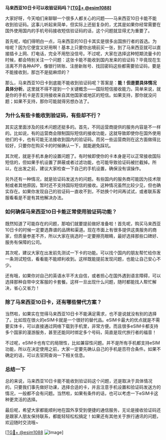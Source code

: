 **马来西亚10日卡可以收验证码吗？[[TG💪+ @esim1088](https://t.me/s/esim1088)]**

大家好呀，今天咱们来聊聊一个很多人都关心的问题——马来西亚10日卡能不能收到验证码。这事儿听起来简单，但实际上还挺复杂的，尤其是如果你经常需要在国外使用国内的手机号码接收短信验证码的话，这个问题就显得尤为重要了。

首先呢，咱们得明白一点，马来西亚的10日卡其实是很多出国旅行者的首选。为啥呢？因为它便宜又好用啊！基本上只要你出境前买一张，到了马来西亚就可以直接插卡上网、打电话，完全不用愁没信号。不过呢，大家在选择这种短期流量卡的时候，都会特别关注一个问题：这张卡能不能收到国内发来的验证码？毕竟现在生活离不开各种APP，像银行转账、注册新账号、找回密码这些都需要验证码，要是不能接收到，那岂不是挺麻烦的？

那么，马来西亚10日卡到底能不能收到验证码呢？答案是：**能！但是要具体情况具体分析**。这里就不得不提到一个关键概念——国际短信接收能力。简单来说，就是你的手机卡是否支持接收来自其他国家或地区的短信。如果支持，那你就没问题；如果不支持，那你可能就得另想办法了。

### **为什么有些卡能收到验证码，有些却不行？**

其实这里面涉及的技术问题还挺多的。首先，不同运营商提供的服务内容是不一样的。比如说，有的运营商会限制国际短信的接收功能，这就导致即使你在国外使用他们的卡，也有可能无法接收到国内的验证码。而另一些运营商则在这方面做得比较好，只要你在购买卡的时候确认一下，就能避免踩坑。

其次呢，就是手机本身的设置问题了。有时候即使你的卡本身是可以正常接收国际短信的，但如果手机设置了屏蔽或者过滤功能，也可能导致验证码被拦截掉。所以，在出发之前，建议大家检查一下自己的手机设置，确保没有误操作。

另外还有一种情况，就是验证码发送方的问题。有些国内的服务商可能因为技术限制或者其他原因，暂时还不支持国际短信的接收。这种情况虽然比较少见，但也确实存在。如果你发现自己的验证码一直收不到，不妨换个时间再试试，或者联系客服看看是不是有其他解决办法。

### **如何确保马来西亚10日卡能正常使用验证码功能？**

既然知道了可能存在的问题，那咱们就要提前做好准备啦！首先呢，购买马来西亚10日卡的时候一定要选靠谱的品牌和渠道。现在市面上有很多提供这类服务的商家，但质量参差不齐，所以大家在挑选时一定要擦亮眼睛，最好选择那些口碑好、服务有保障的公司。

其次呢，建议大家在出发前先测试一下卡的功能。可以找个国内的朋友帮忙给你发一条测试短信，看看能不能顺利收到。这样既能提前发现问题，也能让自己安心不少。

还有哦，如果你对自己的英语水平不太自信，或者担心在国外遇到语言障碍，可以选择那种自带中文客服的卡套餐。这样一旦出现什么问题，随时都能找人帮忙解决，省心又省力！

### **除了马来西亚10日卡，还有哪些替代方案？**

当然啦，如果实在觉得马来西亚10日卡不能满足需求，也不是说就没有别的选择了。比如现在很火的eSIM卡就是一个很好的替代品。eSIM卡最大的优点就是不需要实体卡，可以直接通过网络下载到手机里，非常方便。而且很多eSIM卡都支持多个国家的漫游服务，甚至还能同时绑定多个号码，简直是现代旅行者的福音！

不过呢，eSIM卡也有它的局限性，比如兼容性问题。并不是所有手机都支持eSIM功能，所以在决定使用之前，大家一定要先确认自己的手机是否符合条件。如果不确定的话，可以去官网查询一下相关信息。

### **总结一下**

总的来说，马来西亚10日卡能不能收到验证码这个问题，还是取决于具体情况的。只要我们事先做好功课，选择合适的卡，并且注意手机设置和验证码发送方的情况，一般都不会有问题。当然啦，如果有条件的话，也可以考虑一下eSIM卡这种更灵活的选择。

最后呢，希望大家都能顺利地在国外享受到便捷的通信服务，无论是接收验证码还是跟家人朋友保持联系，都能轻轻松松搞定！如果还有其他关于旅行通讯的问题，欢迎随时交流哦~ 

[[TG💪+ @esim1088](https://t.me/s/esim1088) ![Image](https://i.postimg.cc/4NQfJmqS/Snipaste-2025-05-13-00-14-12.png)]